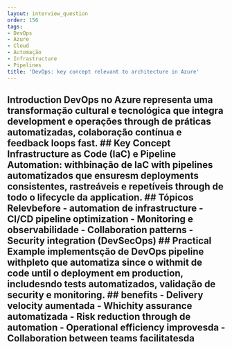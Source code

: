 ```yaml
---
layout: interview_question
order: 156
tags:
- DevOps
- Azure
- Cloud
- Automação
- Infrastructure
- Pipelines
title: 'DevOps: key concept relevant to architecture in Azure'
---
```


## Introduction DevOps no Azure representa uma transformação cultural e tecnológica que integra development e operações through de práticas automatizadas, colaboração contínua e feedback loops fast. ## Key Concept **Infrastructure as Code (IaC) e Pipeline Automation**: withbinação de IaC with pipelines automatizados que ensuresm deployments consistentes, rastreáveis e repetíveis through de todo o lifecycle da application. ## Tópicos Relevbefore - automation de infrastructure - CI/CD pipeline optimization - Monitoring e observabilidade - Collaboration patterns - Security integration (DevSecOps) ## Practical Example implementsção de DevOps pipeline withpleto que automatiza since o withmit de code until o deployment em production, includesndo tests automatizados, validação de security e monitoring. ## benefits - Delivery velocity aumentada - Whichity assurance automatizada - Risk reduction through de automation - Operational efficiency improvesda - Collaboration between teams facilitatesda